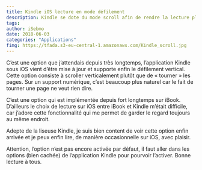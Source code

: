 ```yaml
---
title: Kindle iOS lecture en mode défilement
description: Kindle se dote du mode scroll afin de rendre la lecture plus agréable sur écran numérique. A la manière de iBook, Kindle vient de mettre à jour son application pour iOS.
tags: 
author: iSebmo
date: 2018-06-03
categories: "Applications"
fimg: https://tfada.s3-eu-central-1.amazonaws.com/Kindle_scroll.jpg
---
```


C’est une option que j’attendais depuis très longtemps, l’application Kindle sous iOS vient d’être mise à jour et supporte enfin le défilement vertical.  Cette option consiste à scroller verticalement plutôt que de « tourner » les pages. Sur un support numérique, c’est beaucoup plus naturel car le fait de tourner une page ne veut rien dire. 

C’est une option qui est implémentée depuis fort longtemps sur iBook. D’ailleurs le choix de lecture sur iOS entre iBook et Kindle m’était difficile, car j’adore cette fonctionnalité qui me permet de garder le regard toujours au même endroit. 

Adepte de la liseuse Kindle, je suis bien content de voir cette option enfin arrivée et je peux enfin lire, de manière occasionnelle sur iOS, avec plaisir. 

Attention, l’option n’est pas encore activée par défaut, il faut aller dans les options (bien cachée) de l’application Kindle pour pourvoir l’activer. Bonne lecture à tous. 